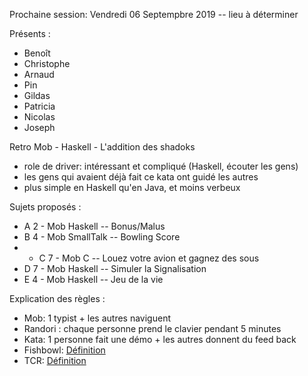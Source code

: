 Prochaine session: Vendredi 06 Septempbre 2019 -- lieu à déterminer

Présents :
- Benoît
- Christophe
- Arnaud
- Pin
- Gildas
- Patricia
- Nicolas
- Joseph

Retro Mob  - Haskell - L'addition des shadoks
- role de driver: intéressant et compliqué (Haskell, écouter les gens)
- les gens qui avaient déjà fait ce kata ont guidé les autres
- plus simple en Haskell qu'en Java, et moins verbeux

 
Sujets proposés :
- A 2 - Mob Haskell -- Bonus/Malus
- B 4 - Mob SmallTalk -- Bowling Score
- * C 7 - Mob C -- Louez votre avion et gagnez des sous
- D 7 - Mob Haskell -- Simuler la Signalisation
- E 4 - Mob Haskell -- Jeu de la vie


Explication des règles :
* Mob: 1 typist + les autres naviguent
* Randori : chaque personne prend le clavier pendant 5 minutes
* Kata: 1 personne fait une démo + les autres donnent du feed back
* Fishbowl: [Définition](https://en.wikipedia.org/wiki/Fishbowl_(conversation))
* TCR: [Définition](https://medium.com/@kentbeck_7670/test-commit-revert-870bbd756864)

